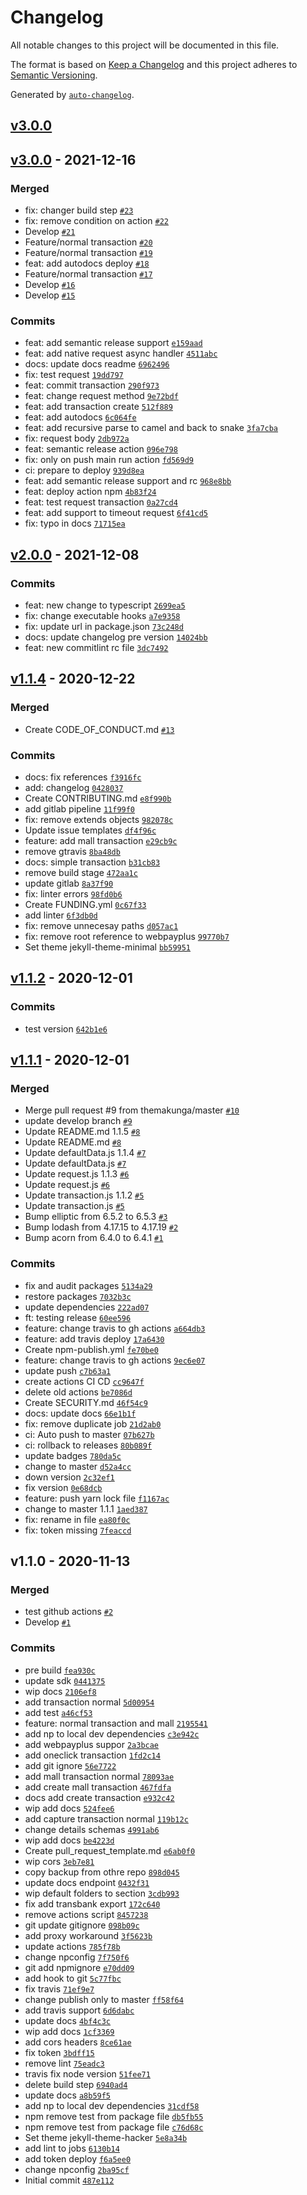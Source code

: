 # Changelog

All notable changes to this project will be documented in this file.

The format is based on [Keep a Changelog](https://keepachangelog.com/en/1.0.0/)
and this project adheres to [Semantic Versioning](https://semver.org/spec/v2.0.0.html).

Generated by [`auto-changelog`](https://github.com/CookPete/auto-changelog).

## [v3.0.0](https://github.com/42devs/transbank-sdk-node/compare/v3.0.0...v3.0.0)

## [v3.0.0](https://github.com/42devs/transbank-sdk-node/compare/v2.0.0...v3.0.0) - 2021-12-16

### Merged

- fix: changer build step [`#23`](https://github.com/42devs/transbank-sdk-node/pull/23)
- fix: remove condition on action [`#22`](https://github.com/42devs/transbank-sdk-node/pull/22)
- Develop [`#21`](https://github.com/42devs/transbank-sdk-node/pull/21)
- Feature/normal transaction [`#20`](https://github.com/42devs/transbank-sdk-node/pull/20)
- Feature/normal transaction [`#19`](https://github.com/42devs/transbank-sdk-node/pull/19)
- feat: add autodocs deploy [`#18`](https://github.com/42devs/transbank-sdk-node/pull/18)
- Feature/normal transaction [`#17`](https://github.com/42devs/transbank-sdk-node/pull/17)
- Develop [`#16`](https://github.com/42devs/transbank-sdk-node/pull/16)
- Develop [`#15`](https://github.com/42devs/transbank-sdk-node/pull/15)

### Commits

- feat: add semantic release support [`e159aad`](https://github.com/42devs/transbank-sdk-node/commit/e159aad57c993e92e4b2d2f55d53c6e729aa0d78)
- feat: add native request async handler [`4511abc`](https://github.com/42devs/transbank-sdk-node/commit/4511abcb7d2f16d5cef313a7ba223d42a4eba6c2)
- docs: update docs readme [`6962496`](https://github.com/42devs/transbank-sdk-node/commit/6962496a2d7b83c9fda875d6539d1e5125ddd168)
- fix: test request [`19dd797`](https://github.com/42devs/transbank-sdk-node/commit/19dd7979244caf2be263672c2932b69cafcf664a)
- feat: commit transaction [`290f973`](https://github.com/42devs/transbank-sdk-node/commit/290f9735b3738b772bbfc932d45011b373f3c7f1)
- feat: change request method [`9e72bdf`](https://github.com/42devs/transbank-sdk-node/commit/9e72bdf54454b25af06d691cfceafe5bea62c361)
- feat: add transaction create [`512f889`](https://github.com/42devs/transbank-sdk-node/commit/512f889ff4a3f53640d65efedaaa8d2a83adc959)
- feat: add autodocs [`6c064fe`](https://github.com/42devs/transbank-sdk-node/commit/6c064fec2ddd3e32633f45e5cce9f4ef21075f0d)
- feat: add recursive parse to camel and back to snake [`3fa7cba`](https://github.com/42devs/transbank-sdk-node/commit/3fa7cba9c07bc338113ba38c007cedb99f175ceb)
- fix: request body [`2db972a`](https://github.com/42devs/transbank-sdk-node/commit/2db972a550e6b9311a8cd73bc286c74a2f543cf9)
- feat: semantic release action [`096e798`](https://github.com/42devs/transbank-sdk-node/commit/096e798cc8f60cc483876180283faf1211153a63)
- fix: only on push main run action [`fd569d9`](https://github.com/42devs/transbank-sdk-node/commit/fd569d97b9895205a10a17e1f0f204e067b2d9f4)
- ci: prepare to deploy [`939d8ea`](https://github.com/42devs/transbank-sdk-node/commit/939d8ea0d3faaa6e3932f1920bbbee7d089b5b98)
- feat: add semantic release support and rc [`968e8bb`](https://github.com/42devs/transbank-sdk-node/commit/968e8bb9ca435375f911979b151bf338305cb775)
- feat: deploy action npm [`4b83f24`](https://github.com/42devs/transbank-sdk-node/commit/4b83f2409f89b19b4809439ee695a2fa6a687ef2)
- feat: test request transaction [`0a27cd4`](https://github.com/42devs/transbank-sdk-node/commit/0a27cd42e9ea8ec31e0f07fdcfff8575bfad01d7)
- feat: add support to timeout request [`6f41cd5`](https://github.com/42devs/transbank-sdk-node/commit/6f41cd576698b465910b1642184a8928b12dd647)
- fix: typo in docs [`71715ea`](https://github.com/42devs/transbank-sdk-node/commit/71715ea59a89b8929cbafb97027eab89c9026cc3)

## [v2.0.0](https://github.com/42devs/transbank-sdk-node/compare/v1.1.4...v2.0.0) - 2021-12-08

### Commits

- feat: new change to typescript [`2699ea5`](https://github.com/42devs/transbank-sdk-node/commit/2699ea5267f621d494d0b207e3e986d89e106d51)
- fix: change executable hooks [`a7e9358`](https://github.com/42devs/transbank-sdk-node/commit/a7e9358a048629778d8f6d0209aa421580747f1a)
- fix: update url in package.json [`73c248d`](https://github.com/42devs/transbank-sdk-node/commit/73c248d054eb5bd7c8ada15a84d1356438b26c32)
- docs: update changelog pre version [`14024bb`](https://github.com/42devs/transbank-sdk-node/commit/14024bb04501f6550a22c68b7dab44454775eab1)
- feat: new commitlint rc file [`3dc7492`](https://github.com/42devs/transbank-sdk-node/commit/3dc74921ff9e48633d851ae5f6ba026980a4c58a)

## [v1.1.4](https://github.com/42devs/transbank-sdk-node/compare/v1.1.2...v1.1.4) - 2020-12-22

### Merged

- Create CODE_OF_CONDUCT.md [`#13`](https://github.com/42devs/transbank-sdk-node/pull/13)

### Commits

- docs: fix references [`f3916fc`](https://github.com/42devs/transbank-sdk-node/commit/f3916fc1fc6f2a14031edaaaadf762c375390945)
- add: changelog [`0428037`](https://github.com/42devs/transbank-sdk-node/commit/0428037aa3db9f59072b86c41534bd566b9c8120)
- Create CONTRIBUTING.md [`e8f990b`](https://github.com/42devs/transbank-sdk-node/commit/e8f990bee2956c9c0de69f93838b9abf8f172d32)
- add gitlab pipeline [`11f99f0`](https://github.com/42devs/transbank-sdk-node/commit/11f99f0ea2561125096dd3beb49e1a83e922c87d)
- fix: remove extends objects [`982078c`](https://github.com/42devs/transbank-sdk-node/commit/982078caff7932bfb0e960cdf53632cf393e9208)
- Update issue templates [`df4f96c`](https://github.com/42devs/transbank-sdk-node/commit/df4f96c1822bdf1162bb9b100c8eaeea4ddfcf49)
- feature: add mall transaction [`e29cb9c`](https://github.com/42devs/transbank-sdk-node/commit/e29cb9c3f273e7a3552d7e50c0179bf8464055a9)
- remove gtravis [`8ba48db`](https://github.com/42devs/transbank-sdk-node/commit/8ba48dba44a41f6aebd7b6ce2b7180f31ccfba31)
- docs: simple transaction [`b31cb83`](https://github.com/42devs/transbank-sdk-node/commit/b31cb83e0cb8be9bab0f0cbb9734e75d04764968)
- remove build stage [`472aa1c`](https://github.com/42devs/transbank-sdk-node/commit/472aa1c99bcdda2ad2e7d830a4daf8ef21198d2d)
- update gitlab [`8a37f90`](https://github.com/42devs/transbank-sdk-node/commit/8a37f9016e7444ce59d8ff763243aeaf67173dbd)
- fix: linter errors [`98fd0b6`](https://github.com/42devs/transbank-sdk-node/commit/98fd0b69b3bb2c2cd235c8e8b376b7f4a356f0e9)
- Create FUNDING.yml [`0c67f33`](https://github.com/42devs/transbank-sdk-node/commit/0c67f33dee155d37dea99c0374a4d5669d920d8c)
- add linter [`6f3db0d`](https://github.com/42devs/transbank-sdk-node/commit/6f3db0d9e3b6e4ad4e9d361c672e3b6deaab76ed)
- fix: remove unnecesay paths [`d057ac1`](https://github.com/42devs/transbank-sdk-node/commit/d057ac16b10cfb0b2478581b67e725c01c2228e8)
- fix: remove root reference to webpayplus [`99770b7`](https://github.com/42devs/transbank-sdk-node/commit/99770b72902ce0d300569f8e10127ed31df43e50)
- Set theme jekyll-theme-minimal [`bb59951`](https://github.com/42devs/transbank-sdk-node/commit/bb59951c2e93fb3b49c7807e6945decceddaff13)

## [v1.1.2](https://github.com/42devs/transbank-sdk-node/compare/v1.1.1...v1.1.2) - 2020-12-01

### Commits

- test version [`642b1e6`](https://github.com/42devs/transbank-sdk-node/commit/642b1e6b06a34f35956c9554370d7033260cca0c)

## [v1.1.1](https://github.com/42devs/transbank-sdk-node/compare/v1.1.0...v1.1.1) - 2020-12-01

### Merged

- Merge pull request #9 from themakunga/master [`#10`](https://github.com/42devs/transbank-sdk-node/pull/10)
- update develop branch [`#9`](https://github.com/42devs/transbank-sdk-node/pull/9)
- Update README.md 1.1.5 [`#8`](https://github.com/42devs/transbank-sdk-node/pull/8)
- Update README.md [`#8`](https://github.com/42devs/transbank-sdk-node/pull/8)
- Update defaultData.js 1.1.4 [`#7`](https://github.com/42devs/transbank-sdk-node/pull/7)
- Update defaultData.js [`#7`](https://github.com/42devs/transbank-sdk-node/pull/7)
- Update request.js 1.1.3 [`#6`](https://github.com/42devs/transbank-sdk-node/pull/6)
- Update request.js [`#6`](https://github.com/42devs/transbank-sdk-node/pull/6)
- Update transaction.js 1.1.2 [`#5`](https://github.com/42devs/transbank-sdk-node/pull/5)
- Update transaction.js [`#5`](https://github.com/42devs/transbank-sdk-node/pull/5)
- Bump elliptic from 6.5.2 to 6.5.3 [`#3`](https://github.com/42devs/transbank-sdk-node/pull/3)
- Bump lodash from 4.17.15 to 4.17.19 [`#2`](https://github.com/42devs/transbank-sdk-node/pull/2)
- Bump acorn from 6.4.0 to 6.4.1 [`#1`](https://github.com/42devs/transbank-sdk-node/pull/1)

### Commits

- fix and audit packages [`5134a29`](https://github.com/42devs/transbank-sdk-node/commit/5134a296fe59e8907fe93b851c95e694a88c11cc)
- restore packages [`7032b3c`](https://github.com/42devs/transbank-sdk-node/commit/7032b3c725350516a7d86d88d37028c06efdb0cd)
- update dependencies [`222ad07`](https://github.com/42devs/transbank-sdk-node/commit/222ad07a683c79ce03425d550abbe463fc01e716)
- ft: testing release [`60ee596`](https://github.com/42devs/transbank-sdk-node/commit/60ee59601460e4ffc0b77e7813fb5cee7a7966e4)
- feature: change travis to gh actions [`a664db3`](https://github.com/42devs/transbank-sdk-node/commit/a664db35c8cdde88aca847c53855ae327ca03a0d)
- feature: add travis deploy [`17a6430`](https://github.com/42devs/transbank-sdk-node/commit/17a64306f75fa3eececd5e408d87db870786b467)
- Create npm-publish.yml [`fe70be0`](https://github.com/42devs/transbank-sdk-node/commit/fe70be0ab7e7cb5d3f545e1e96b180b77faf9b22)
- feature: change travis to gh actions [`9ec6e07`](https://github.com/42devs/transbank-sdk-node/commit/9ec6e07a04d2acea27d16ade51b25385abf37a54)
- update push [`c7b63a1`](https://github.com/42devs/transbank-sdk-node/commit/c7b63a17cd9c56327ab9813cdc813a3f31264e53)
- create actions CI CD [`cc9647f`](https://github.com/42devs/transbank-sdk-node/commit/cc9647f4f6b696509da415d0ad927e7d4cdeffc2)
- delete old actions [`be7086d`](https://github.com/42devs/transbank-sdk-node/commit/be7086d0d29891380e2e415972a45306a2bf2359)
- Create SECURITY.md [`46f54c9`](https://github.com/42devs/transbank-sdk-node/commit/46f54c95f4864cf42668fc45db25145b8cbb083c)
- docs: update docs [`66e1b1f`](https://github.com/42devs/transbank-sdk-node/commit/66e1b1f9abaed6bf78a91e5c7eb4116d2bbf4f2b)
- fix: remove duplicate job [`21d2ab0`](https://github.com/42devs/transbank-sdk-node/commit/21d2ab01a2cee3e21539f30cd28d1435b0fde338)
- ci: Auto push to master [`07b627b`](https://github.com/42devs/transbank-sdk-node/commit/07b627b39f87b88b749c4aac94d22e25a9de209b)
- ci: rollback to releases [`80b089f`](https://github.com/42devs/transbank-sdk-node/commit/80b089f4062fd0745192c5cda510056915a7145f)
- update badges [`780da5c`](https://github.com/42devs/transbank-sdk-node/commit/780da5c17e6b19cd3cc84c914d44b7c0df4cb921)
- change to master [`d52a4cc`](https://github.com/42devs/transbank-sdk-node/commit/d52a4cc08977fdfb3e77f811d2d292b53701a573)
- down version [`2c32ef1`](https://github.com/42devs/transbank-sdk-node/commit/2c32ef19c6db257f9848f74238dd7ec7577d1f5e)
- fix version [`0e68dcb`](https://github.com/42devs/transbank-sdk-node/commit/0e68dcb1efed7bb787c1afc95e07d911658990a6)
- feature: push yarn lock file [`f1167ac`](https://github.com/42devs/transbank-sdk-node/commit/f1167acf2c70d7e28e6d40553c038151db248a07)
- change to master 1.1.1 [`1aed387`](https://github.com/42devs/transbank-sdk-node/commit/1aed3875f19188ac4473e292883c336800cdfb4a)
- fix: rename in file [`ea80f0c`](https://github.com/42devs/transbank-sdk-node/commit/ea80f0ca01f6c082be9db5884f61a21fa43c1d35)
- fix: token missing [`7feaccd`](https://github.com/42devs/transbank-sdk-node/commit/7feaccdd7c0c6f6ad2fcb7d0c7db589a82a69cd0)

## v1.1.0 - 2020-11-13

### Merged

- test github actions [`#2`](https://github.com/42devs/transbank-sdk-node/pull/2)
- Develop [`#1`](https://github.com/42devs/transbank-sdk-node/pull/1)

### Commits

- pre build [`fea930c`](https://github.com/42devs/transbank-sdk-node/commit/fea930c10cb0eafff1854d4863d92cfdab47744c)
- update sdk [`0441375`](https://github.com/42devs/transbank-sdk-node/commit/044137539c58084bfdc387a7114563c073a43478)
- wip docs [`2106ef8`](https://github.com/42devs/transbank-sdk-node/commit/2106ef8ac5ca4edca543c835acd5aa2a803e171a)
- add transaction normal [`5d00954`](https://github.com/42devs/transbank-sdk-node/commit/5d0095482dab7dea33af1a79cfe7b5ec751d2573)
- add test [`a46cf53`](https://github.com/42devs/transbank-sdk-node/commit/a46cf53581f1ad7a771030b1e529aa998d38c27d)
- feature: normal transaction and mall [`2195541`](https://github.com/42devs/transbank-sdk-node/commit/2195541841efeea7e224bf22c6cd513ef2cce172)
- add np to local dev dependencies [`c3e942c`](https://github.com/42devs/transbank-sdk-node/commit/c3e942cb25cb5e9a4fc66d84da4dd0e3afe984f0)
- add webpayplus suppor [`2a3bcae`](https://github.com/42devs/transbank-sdk-node/commit/2a3bcaeecc731014740a5b2b32fbfbd465d1835f)
- add oneclick transaction [`1fd2c14`](https://github.com/42devs/transbank-sdk-node/commit/1fd2c1454812aee3379b0668157536559211b1db)
- add git ignore [`56e7722`](https://github.com/42devs/transbank-sdk-node/commit/56e7722676fa43027dfa8ed88b204ad05577843d)
- add mall transaction normal [`78093ae`](https://github.com/42devs/transbank-sdk-node/commit/78093aedb0ea0439849ac1127b9aba7ca772f207)
- add create mall transaction [`467fdfa`](https://github.com/42devs/transbank-sdk-node/commit/467fdfacaa714af4c3cd3a6a31db50d96ad8a27e)
- docs add create transaction [`e932c42`](https://github.com/42devs/transbank-sdk-node/commit/e932c4280fdcf4ebc71b35703a4341d6bc6390f7)
- wip add docs [`524fee6`](https://github.com/42devs/transbank-sdk-node/commit/524fee60f3a38985453226294521aaa1041d68a5)
- add capture transaction normal [`119b12c`](https://github.com/42devs/transbank-sdk-node/commit/119b12c09b93472148892fddc34cd8099e0911f4)
- change details schemas [`4991ab6`](https://github.com/42devs/transbank-sdk-node/commit/4991ab66bbd3e8085c748ebaaf6adb41dc3968f5)
- wip add docs [`be4223d`](https://github.com/42devs/transbank-sdk-node/commit/be4223d80aba4c9c3538797f2ef0451f3bff77d1)
- Create pull_request_template.md [`e6ab0f0`](https://github.com/42devs/transbank-sdk-node/commit/e6ab0f05dc5763350f7765d6e557807c272001bc)
- wip cors [`3eb7e81`](https://github.com/42devs/transbank-sdk-node/commit/3eb7e81d26accb6c48752752f68a89f2c4df6876)
- copy backup from othre repo [`898d045`](https://github.com/42devs/transbank-sdk-node/commit/898d04538c6b113bb101f7f62e92d786513a44e6)
- update docs endpoint [`0432f31`](https://github.com/42devs/transbank-sdk-node/commit/0432f319eff82c78c1032a0ae7d1b3ef42e6d50c)
- wip default folders to section [`3cdb993`](https://github.com/42devs/transbank-sdk-node/commit/3cdb993e03ce954fe7a2c7057542c4722a5dbf96)
- fix add transbank export [`172c640`](https://github.com/42devs/transbank-sdk-node/commit/172c640c697a8d4f9a44bf1e3ad695da4084b5eb)
- remove actions script [`8457238`](https://github.com/42devs/transbank-sdk-node/commit/84572389a6b12f04f08f841469d6186adfadbaae)
- git update gitignore [`098b09c`](https://github.com/42devs/transbank-sdk-node/commit/098b09c174b276ccc6c4b40153df8d56fdc17b90)
- add proxy workaround [`3f5623b`](https://github.com/42devs/transbank-sdk-node/commit/3f5623be72d47634c87fcc97f381a1cc27a97e13)
- update actions [`785f78b`](https://github.com/42devs/transbank-sdk-node/commit/785f78bb904bc6fe1aeabd075ee2073f027c4c44)
- change npconfig [`7f750f6`](https://github.com/42devs/transbank-sdk-node/commit/7f750f6dbf58ab411c1f9ff04413ff24f54cc8f0)
- git add npmignore [`e70dd09`](https://github.com/42devs/transbank-sdk-node/commit/e70dd096d8e3a595afdb95cbe46ffbedbe4ac191)
- add hook to git [`5c77fbc`](https://github.com/42devs/transbank-sdk-node/commit/5c77fbc9d3a436bad41228b50a7b43a36da3fe97)
- fix travis [`71ef9e7`](https://github.com/42devs/transbank-sdk-node/commit/71ef9e71f58591ca8a7fd039316711d7f9d55396)
- change publish only to master [`ff58f64`](https://github.com/42devs/transbank-sdk-node/commit/ff58f64b08cb33895a96c73f03ea97ada25f20f1)
- add travis support [`6d6dabc`](https://github.com/42devs/transbank-sdk-node/commit/6d6dabc8a546d7ce5fd28ab2572d86698fe59414)
- update docs [`4bf4c3c`](https://github.com/42devs/transbank-sdk-node/commit/4bf4c3cfc438f3a5b6a356347df851bc268ef6f7)
- wip add docs [`1cf3369`](https://github.com/42devs/transbank-sdk-node/commit/1cf3369795045c8504e9aed1ee675868025ea728)
- add cors headers [`8ce61ae`](https://github.com/42devs/transbank-sdk-node/commit/8ce61ae6deff119114bfbeecad0b6c40ce996477)
- fix token [`3bdff15`](https://github.com/42devs/transbank-sdk-node/commit/3bdff15387c994bb01e2cecdd37361f0336528cb)
- remove lint [`75eadc3`](https://github.com/42devs/transbank-sdk-node/commit/75eadc33c02984dbffaafdb82bb1226125ad8945)
- travis fix node version [`51fee71`](https://github.com/42devs/transbank-sdk-node/commit/51fee71c99f4733232edcd57e808384fe703832e)
- delete build step [`6940ad4`](https://github.com/42devs/transbank-sdk-node/commit/6940ad4a3c0816a2af198368a8d5452db6dcd982)
- update docs [`a8b59f5`](https://github.com/42devs/transbank-sdk-node/commit/a8b59f510058194c854eaa3026adf55e7a16be4b)
- add np to local dev dependencies [`31cdf58`](https://github.com/42devs/transbank-sdk-node/commit/31cdf58ecaf171a21b1ffd19bb548b7a61a18fb2)
- npm remove test from package file [`db5fb55`](https://github.com/42devs/transbank-sdk-node/commit/db5fb5580bb5ae9767751da255aaf2c454bebb51)
- npm remove test from package file [`c76d68c`](https://github.com/42devs/transbank-sdk-node/commit/c76d68c29b0a3ddd77c562297499dc1bc92fe753)
- Set theme jekyll-theme-hacker [`5e8a34b`](https://github.com/42devs/transbank-sdk-node/commit/5e8a34b1f138d1333c0469d4159ae81af20c45a2)
- add lint to jobs [`6130b14`](https://github.com/42devs/transbank-sdk-node/commit/6130b14aece71dd7ae4713550b069daec92e70e1)
- add token deploy [`f6a5ee0`](https://github.com/42devs/transbank-sdk-node/commit/f6a5ee098bd6d8814b5b8259a69d4f8b6c5202ea)
- change npconfig [`2ba95cf`](https://github.com/42devs/transbank-sdk-node/commit/2ba95cf37f211b95d25ec434b0881c636c6e0b0c)
- Initial commit [`487e112`](https://github.com/42devs/transbank-sdk-node/commit/487e1124814d31b701606fa8f809052e69dda12f)
